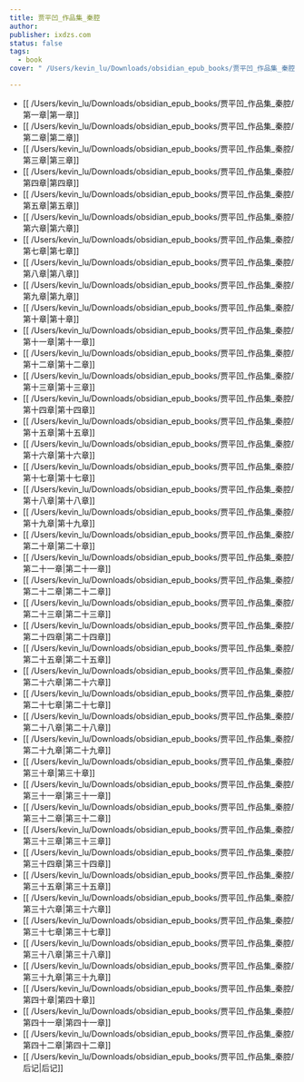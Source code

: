 ```yaml
---
title: 贾平凹_作品集_秦腔
author: 
publisher: ixdzs.com
status: false
tags:
  - book
cover: " /Users/kevin_lu/Downloads/obsidian_epub_books/贾平凹_作品集_秦腔/images/cover.jpg"

---
```

- [[ /Users/kevin_lu/Downloads/obsidian_epub_books/贾平凹_作品集_秦腔/第一章|第一章]]
- [[ /Users/kevin_lu/Downloads/obsidian_epub_books/贾平凹_作品集_秦腔/第二章|第二章]]
- [[ /Users/kevin_lu/Downloads/obsidian_epub_books/贾平凹_作品集_秦腔/第三章|第三章]]
- [[ /Users/kevin_lu/Downloads/obsidian_epub_books/贾平凹_作品集_秦腔/第四章|第四章]]
- [[ /Users/kevin_lu/Downloads/obsidian_epub_books/贾平凹_作品集_秦腔/第五章|第五章]]
- [[ /Users/kevin_lu/Downloads/obsidian_epub_books/贾平凹_作品集_秦腔/第六章|第六章]]
- [[ /Users/kevin_lu/Downloads/obsidian_epub_books/贾平凹_作品集_秦腔/第七章|第七章]]
- [[ /Users/kevin_lu/Downloads/obsidian_epub_books/贾平凹_作品集_秦腔/第八章|第八章]]
- [[ /Users/kevin_lu/Downloads/obsidian_epub_books/贾平凹_作品集_秦腔/第九章|第九章]]
- [[ /Users/kevin_lu/Downloads/obsidian_epub_books/贾平凹_作品集_秦腔/第十章|第十章]]
- [[ /Users/kevin_lu/Downloads/obsidian_epub_books/贾平凹_作品集_秦腔/第十一章|第十一章]]
- [[ /Users/kevin_lu/Downloads/obsidian_epub_books/贾平凹_作品集_秦腔/第十二章|第十二章]]
- [[ /Users/kevin_lu/Downloads/obsidian_epub_books/贾平凹_作品集_秦腔/第十三章|第十三章]]
- [[ /Users/kevin_lu/Downloads/obsidian_epub_books/贾平凹_作品集_秦腔/第十四章|第十四章]]
- [[ /Users/kevin_lu/Downloads/obsidian_epub_books/贾平凹_作品集_秦腔/第十五章|第十五章]]
- [[ /Users/kevin_lu/Downloads/obsidian_epub_books/贾平凹_作品集_秦腔/第十六章|第十六章]]
- [[ /Users/kevin_lu/Downloads/obsidian_epub_books/贾平凹_作品集_秦腔/第十七章|第十七章]]
- [[ /Users/kevin_lu/Downloads/obsidian_epub_books/贾平凹_作品集_秦腔/第十八章|第十八章]]
- [[ /Users/kevin_lu/Downloads/obsidian_epub_books/贾平凹_作品集_秦腔/第十九章|第十九章]]
- [[ /Users/kevin_lu/Downloads/obsidian_epub_books/贾平凹_作品集_秦腔/第二十章|第二十章]]
- [[ /Users/kevin_lu/Downloads/obsidian_epub_books/贾平凹_作品集_秦腔/第二十一章|第二十一章]]
- [[ /Users/kevin_lu/Downloads/obsidian_epub_books/贾平凹_作品集_秦腔/第二十二章|第二十二章]]
- [[ /Users/kevin_lu/Downloads/obsidian_epub_books/贾平凹_作品集_秦腔/第二十三章|第二十三章]]
- [[ /Users/kevin_lu/Downloads/obsidian_epub_books/贾平凹_作品集_秦腔/第二十四章|第二十四章]]
- [[ /Users/kevin_lu/Downloads/obsidian_epub_books/贾平凹_作品集_秦腔/第二十五章|第二十五章]]
- [[ /Users/kevin_lu/Downloads/obsidian_epub_books/贾平凹_作品集_秦腔/第二十六章|第二十六章]]
- [[ /Users/kevin_lu/Downloads/obsidian_epub_books/贾平凹_作品集_秦腔/第二十七章|第二十七章]]
- [[ /Users/kevin_lu/Downloads/obsidian_epub_books/贾平凹_作品集_秦腔/第二十八章|第二十八章]]
- [[ /Users/kevin_lu/Downloads/obsidian_epub_books/贾平凹_作品集_秦腔/第二十九章|第二十九章]]
- [[ /Users/kevin_lu/Downloads/obsidian_epub_books/贾平凹_作品集_秦腔/第三十章|第三十章]]
- [[ /Users/kevin_lu/Downloads/obsidian_epub_books/贾平凹_作品集_秦腔/第三十一章|第三十一章]]
- [[ /Users/kevin_lu/Downloads/obsidian_epub_books/贾平凹_作品集_秦腔/第三十二章|第三十二章]]
- [[ /Users/kevin_lu/Downloads/obsidian_epub_books/贾平凹_作品集_秦腔/第三十三章|第三十三章]]
- [[ /Users/kevin_lu/Downloads/obsidian_epub_books/贾平凹_作品集_秦腔/第三十四章|第三十四章]]
- [[ /Users/kevin_lu/Downloads/obsidian_epub_books/贾平凹_作品集_秦腔/第三十五章|第三十五章]]
- [[ /Users/kevin_lu/Downloads/obsidian_epub_books/贾平凹_作品集_秦腔/第三十六章|第三十六章]]
- [[ /Users/kevin_lu/Downloads/obsidian_epub_books/贾平凹_作品集_秦腔/第三十七章|第三十七章]]
- [[ /Users/kevin_lu/Downloads/obsidian_epub_books/贾平凹_作品集_秦腔/第三十八章|第三十八章]]
- [[ /Users/kevin_lu/Downloads/obsidian_epub_books/贾平凹_作品集_秦腔/第三十九章|第三十九章]]
- [[ /Users/kevin_lu/Downloads/obsidian_epub_books/贾平凹_作品集_秦腔/第四十章|第四十章]]
- [[ /Users/kevin_lu/Downloads/obsidian_epub_books/贾平凹_作品集_秦腔/第四十一章|第四十一章]]
- [[ /Users/kevin_lu/Downloads/obsidian_epub_books/贾平凹_作品集_秦腔/第四十二章|第四十二章]]
- [[ /Users/kevin_lu/Downloads/obsidian_epub_books/贾平凹_作品集_秦腔/后记|后记]]
